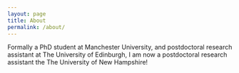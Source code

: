 ```yaml
---
layout: page
title: About
permalink: /about/
---
```


Formally a PhD student at Manchester University,
and postdoctoral research assistant at The University of Edinburgh,
I am now a postdoctoral research assistant the The University of New Hampshire!

